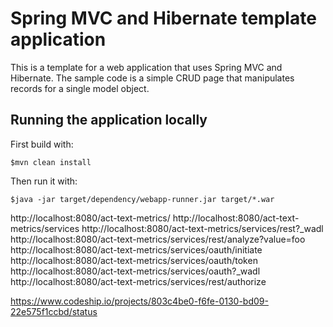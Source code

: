 # Spring MVC and Hibernate template application 

This is a template for a web application that uses Spring MVC and Hibernate. The sample code is a simple CRUD page that manipulates records for a single model object.

## Running the application locally

First build with:

    $mvn clean install

Then run it with:

    $java -jar target/dependency/webapp-runner.jar target/*.war


http://localhost:8080/act-text-metrics/
http://localhost:8080/act-text-metrics/services
http://localhost:8080/act-text-metrics/services/rest?_wadl
http://localhost:8080/act-text-metrics/services/rest/analyze?value=foo
http://localhost:8080/act-text-metrics/services/oauth/initiate
http://localhost:8080/act-text-metrics/services/oauth/token
http://localhost:8080/act-text-metrics/services/oauth?_wadl
http://localhost:8080/act-text-metrics/services/rest/authorize

https://www.codeship.io/projects/803c4be0-f6fe-0130-bd09-22e575f1ccbd/status

